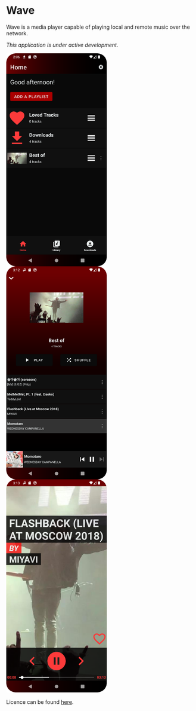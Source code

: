 # Wave

Wave is a media player capable of playing local and remote music over the network.

_This application is under active development._

<img align="left" src="misc/images/app_home.png" alt="Wave - Home" width="270"/>
<img align="left" src="misc/images/app_playlist.png" alt="Wave - Playlist" width="270"/>
<img src="misc/images/app_player.png" alt="Wave - Player" width="270"/>

Licence can be found [here](LICENCE.md).
